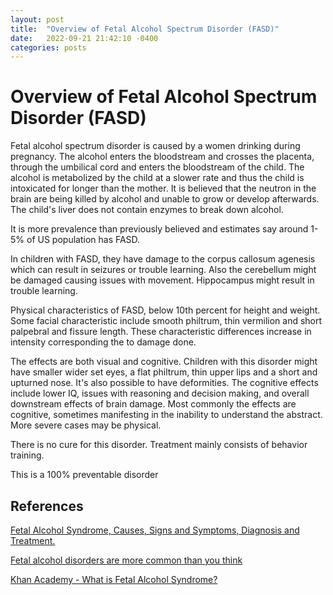 ```yaml
---
layout: post
title:  "Overview of Fetal Alcohol Spectrum Disorder (FASD)"
date:   2022-09-21 21:42:10 -0400
categories: posts
---
```

# Overview of Fetal Alcohol Spectrum Disorder (FASD)

Fetal alcohol spectrum disorder is caused by a women drinking during pregnancy. The alcohol enters the bloodstream and crosses the placenta, through the umbilical cord and enters the bloodstream of the child. The alcohol is metabolized by the child at a slower rate and thus the child is intoxicated for longer than the mother. It is believed that the neutron in the brain are being killed by alcohol and unable to grow or develop afterwards. The child's liver does not contain enzymes to break down alcohol.

It is more prevalence than previously believed and estimates say around 1-5% of US population has FASD.

In children with FASD, they have damage to the corpus callosum agenesis which can result in seizures or trouble learning. Also the cerebellum might be damaged causing issues with movement. Hippocampus might result in trouble learning. 

Physical characteristics of FASD, below 10th percent for height and weight. Some facial characteristic include smooth philtrum, thin vermilion and short palpebral and fissure length. These characteristic differences increase in intensity corresponding the to damage done.

The effects are both visual and cognitive. Children with this disorder might have smaller wider set eyes, a flat philtrum, thin upper lips and a short and upturned nose. It's also possible to have deformities. The cognitive effects include lower IQ, issues with reasoning and decision making, and overall downstream effects of brain damage.  Most commonly the effects are cognitive, sometimes manifesting in the inability to understand the abstract. More severe cases may be physical.

There is no cure for this disorder. Treatment mainly consists of behavior training. 

This is a 100% preventable disorder

##  References
[Fetal Alcohol Syndrome, Causes, Signs and Symptoms, Diagnosis and Treatment.](https://www.youtube.com/watch?v=GvaQLvuVYeU)

[Fetal alcohol disorders are more common than you think](https://www.youtube.com/watch?v=bfbFEuK6ry8)

[Khan Academy - What is Fetal Alcohol Syndrome?](https://www.youtube.com/watch?v=pznWesQo6XU)